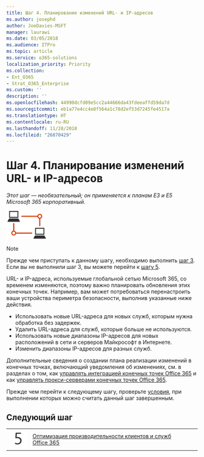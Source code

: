 ```yaml
---
title: Шаг 4. Планирование изменений URL- и IP-адресов
ms.author: josephd
author: JoeDavies-MSFT
manager: laurawi
ms.date: 03/05/2018
ms.audience: ITPro
ms.topic: article
ms.service: o365-solutions
localization_priority: Priority
ms.collection:
- Ent_O365
- Strat_O365_Enterprise
ms.custom: ''
description: ''
ms.openlocfilehash: 44990dcfd09e5cc2a44666da43fdeeaffd59da7d
ms.sourcegitcommit: eb1a77e4cc4e8f564a1c78d2ef53d7245fe4517a
ms.translationtype: HT
ms.contentlocale: ru-RU
ms.lasthandoff: 11/28/2018
ms.locfileid: "26870429"
---
```

# <a name="step-4-plan-for-url-and-ip-address-changes"></a>Шаг 4. Планирование изменений URL- и IP-адресов

*Этот шаг — необязательный; он применяется к планам E3 и E5 Microsoft 365 корпоративный.*

![](./media/deploy-foundation-infrastructure/networking_icon-small.png)

>[!Note]
>Прежде чем приступать к данному шагу, необходимо выполнить [шаг 3](networking-configure-proxies-firewalls.md). Если вы не выполнили шаг 3, вы можете перейти к [шагу 5](networking-optimize-tcp-performance.md).
>

URL- и IP-адреса, используемые глобальной сетью Microsoft 365, со временем изменяются, поэтому важно планировать обновления этих конечных точек. Например, вам может потребоваться перенастроить ваши устройства периметра безопасности, выполнив указанные ниже действия.

- Использовать новые URL-адреса для новых служб, которым нужна обработка без задержек.
- Удалить URL-адреса для служб, которые больше не используются.
- Использовать новые диапазоны IP-адресов для новых расположений в сети и серверов Майкрософт в Интернете. 
- Изменить диапазоны IP-адресов для разных служб.

Дополнительные сведения о создании плана реализации изменений в конечных точках, включающий уведомления об изменениях, см. в разделах о том, как [управлять интеграцией конечных точек Office 365](https://support.office.com/article/Managing-Office-365-endpoints-99cab9d4-ef59-4207-9f2b-3728eb46bf9a?ui=en-US#ID0EABAAA=2._Proxies&ID0EAEAAA=3._Integration) и как [управлять прокси-серверами конечных точек Office 365](https://support.office.com/article/Managing-Office-365-endpoints-99cab9d4-ef59-4207-9f2b-3728eb46bf9a#ID0EABAAA=2._Proxies&ID0EAEAAA=2._Proxies).

Прежде чем перейти к следующему шагу, проверьте [условия](networking-exit-criteria.md#crit-networking-step4), при выполнении которых можно считать данный шаг завершенным.

## <a name="next-step"></a>Следующий шаг

|||
|:-------|:-----|
|![](./media/stepnumbers/Step5.png)|[Оптимизация производительности клиентов и служб Office 365](networking-optimize-tcp-performance.md)|
